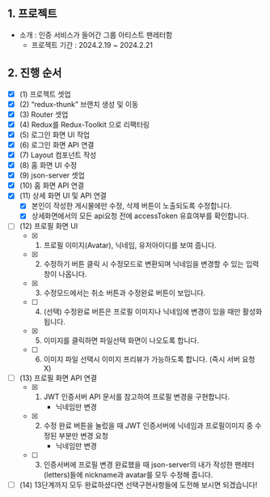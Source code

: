 ## 1. 프로젝트

- 소개 : 인증 서비스가 들어간 그룹 아티스트 팬레터함
  - 프로젝트 기간 : 2024.2.19 ~ 2024.2.21

## 2. 진행 순서

- [x] (1) 프로젝트 셋업
- [x] (2) “redux-thunk” 브랜치 생성 및 이동
- [x] (3) Router 셋업
- [x] (4) Redux를 Redux-Toolkit 으로 리팩터링
- [x] (5) 로그인 화면 UI 작업
- [x] (6) 로그인 화면 API 연결
- [x] (7) Layout 컴포넌트 작성
- [x] (8) 홈 화면 UI 수정
- [x] (9) json-server 셋업
- [x] (10) 홈 화면 API 연결
- [x] (11) 상세 화면 UI 및 API 연결
  - [x] 본인이 작성한 게시물에만 수정, 삭제 버튼이 노출되도록 수정합니다.
  - [x] 상세화면에서의 모든 api요청 전에 accessToken 유효여부를 확인합니다.
- [ ] (12) 프로필 화면 UI
  - [x] 1.  프로필 이미지(Avatar), 닉네임, 유저아이디를 보여 줍니다.
  - [x] 2.  수정하기 버튼 클릭 시 수정모드로 변환되며 닉네임을 변경할 수 있는 입력창이 나옵니다.
  - [x] 3.  수정모드에서는 취소 버튼과 수정완료 버튼이 보입니다.
  - [ ] 4.  (선택) 수정완료 버튼은 프로필 이미지나 닉네임에 변경이 있을 때만 활성화 됩니다.
  - [x] 5.  이미지를 클릭하면 파일선택 화면이 나오도록 합니다.
  - [ ] 6.  이미지 파일 선택시 이미지 프리뷰가 가능하도록 합니다. (즉시 서버 요청 X)
- [ ] (13) 프로필 화면 API 연결
  - [x] 1.  JWT 인증서버 API 문서를 참고하여 프로필 변경을 구현합니다.
        - 닉네임만 변경
  - [x] 2.  수정 완료 버튼을 눌렀을 때 JWT 인증서버에 닉네임과 프로필이미지 중 수정된 부분만 변경 요청
        - 닉네임만 변경
  - [ ] 3.  인증서버에 프로필 변경 완료했을 때 json-server의 내가 작성한 팬레터 (letters)들에 nickname과 avatar를 모두 수정해 줍니다.
- [ ] (14) 13단계까지 모두 완료하셨다면 선택구현사항들에 도전해 보시면 되겠습니다!
